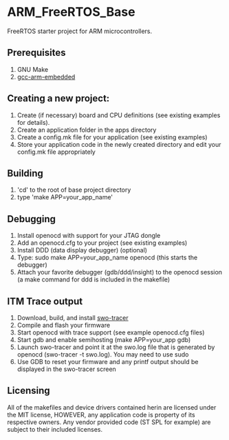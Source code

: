 ARM_FreeRTOS_Base
=====================

FreeRTOS starter project for ARM microcontrollers.

## Prerequisites
1. GNU Make
2. [gcc-arm-embedded](https://launchpad.net/gcc-arm-embedded)

## Creating a new project:
1. Create (if necessary) board and CPU definitions (see existing examples for details).
2. Create an application folder in the apps directory
3. Create a config.mk file for your application (see existing examples)
4. Store your application code in the newly created directory and edit your config.mk file appropriately

## Building
1. 'cd' to the root of base project directory
2. type 'make APP=your\_app\_name'

## Debugging
1. Install openocd with support for your JTAG dongle
2. Add an openocd.cfg to your project (see existing examples)
3. Install DDD (data display debugger) (optional)
4. Type: sudo make APP=your\_app\_name openocd (this starts the
   debugger)
5. Attach your favorite debugger (gdb/ddd/insight) to the openocd
   session (a make command for ddd is included in the makefile)

## ITM Trace output
1. Download, build, and install
   [swo-tracer](https://github.com/yurovsky/swo-tracer)
2. Compile and flash your firmware
3. Start openocd with trace support (see example openocd.cfg files)
4. Start gdb and enable semihosting (make APP=your\_app gdb)
5. Launch swo-tracer and point it at the swo.log file that is
   generated by openocd (swo-tracer -t swo.log). You may need to use
   sudo
6. Use GDB to reset your firmware and any printf output should be
   displayed in the swo-tracer screen

## Licensing

All of the makefiles and device drivers contained herin are licensed
under the MIT license, HOWEVER, any application code is property of
its respective owners. Any vendor provided code (ST SPL for example)
are subject to their included licenses.

